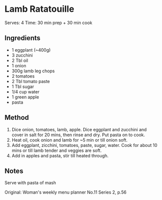 # Lamb Ratatouille

Serves: 4
Time: 30 min prep + 30 min cook 

## Ingredients

* 1 eggplant (~400g)
* 3 zucchini
* 2 Tbl oil
* 1 onion
* 300g lamb leg chops
* 2 tomatoes
* 2 Tbl tomato paste
* 1 Tbl sugar
* 1/4 cup water
* 1 green apple
* pasta

## Method

1. Dice onion, tomatoes, lamb, apple. Dice eggplant and zucchini and cover in salt for 20 mins, then rinse and dry. Put pasta on to cook.
2. Heat oil, cook onion and lamb for ~5 min or till onion soft.
3. Add eggplant, zicchini, tomatoes, paste, sugar, water. Cook for about 10 mins or till lamb tender and veggies are soft.
4. Add in apples and pasta, stir till heated through.

## Notes

Serve with pasta of mash

Original: Woman's weekly menu planner No.11 Series 2, p.56